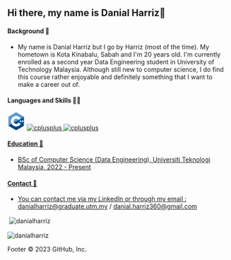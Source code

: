 ## Hi there, my name is Danial Harriz👋

#### **Background 🧔**

- My name is Danial Harriz but I go by Harriz (most of the time). My hometown is Kota Kinabalu, Sabah and I'm 20 years old. I'm currently enrolled as a second year Data Engineering student in University of Technology Malaysia. Although still new to computer science, I do find this course rather enjoyable and definitely something that I want to make a career out of.


#### **Languages and Skills ✍🏻**

 <img src="https://raw.githubusercontent.com/devicons/devicon/master/icons/cplusplus/cplusplus-original.svg" alt="cplusplus" width="40" height="40"/> </a> <a href="https://www.w3schools.com/css/" target="_blank" rel="noreferrer"> 
 <img src="https://upload.wikimedia.org/wikipedia/commons/thumb/6/61/HTML5_logo_and_wordmark.svg/640px-HTML5_logo_and_wordmark.svg.png" alt="cplusplus" width="40" height="40"/> </a> <a href="https://www.w3schools.com/css/" target="_blank" rel="noreferrer">
 <img src="https://upload.wikimedia.org/wikipedia/commons/thumb/6/62/CSS3_logo.svg/800px-CSS3_logo.svg.png" alt="cplusplus" width="40" height="40"/> </a> <a href="https://www.w3schools.com/css/" target="_blank" rel="noreferrer">
 

  
#### **Education 🎒**
  - BSc of Computer Science (Data Engineering), Universiti Teknologi Malaysia, 2022 - Present
  
#### **Contact 📱**
  - You can contact me via my LinkedIn or through my email : danialharriz@graduate.utm.my / danial.harriz360@gmail.com





<p>&nbsp;<img align="center" src="https://github-readme-stats.vercel.app/api?username=danialharriz&show_icons=true&locale=en" alt="danialharriz" /></p>

<p><img align="center" src="https://github-readme-streak-stats.herokuapp.com/?user=danialharriz&" alt="danialharriz" /></p>
Footer
© 2023 GitHub, Inc.



